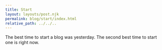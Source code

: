 ```yaml
---
title: Start
layout: layouts/post.njk
permalink: blog/start/index.html
relative_path: ../../..
---
```

The best time to start a blog was yesterday. The second best time to start one is right now.